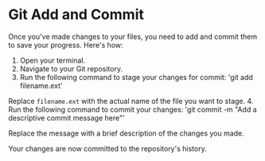 # Git Add and Commit

Once you've made changes to your files, you need to add and commit them to save your progress. Here's how:

1. Open your terminal.
2. Navigate to your Git repository.
3. Run the following command to stage your changes for commit:
'git add filename.ext'

Replace `filename.ext` with the actual name of the file you want to stage.
4. Run the following command to commit your changes:
'git commit -m "Add a descriptive commit message here"'

Replace the message with a brief description of the changes you made.

Your changes are now committed to the repository's history.


